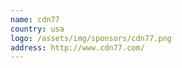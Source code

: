 ```yaml
---
name: cdn77
country: usa
logo: /assets/img/sponsors/cdn77.png
address: http://www.cdn77.com/
---
```


